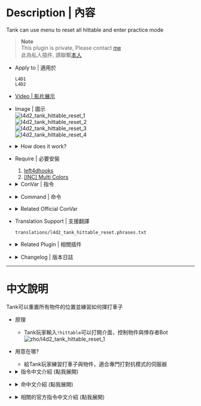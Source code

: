 # Description | 內容
Tank can use menu to reset all hittable and enter practice mode

> __Note__ <br/>
This plugin is private, Please contact [me](https://github.com/fbef0102/Game-Private_Plugin#私人插件列表-private-plugins-list)<br/>
此為私人插件, 請聯繫[本人](https://github.com/fbef0102/Game-Private_Plugin#私人插件列表-private-plugins-list)

* Apply to | 適用於
	```
	L4D1
	L4D2
	```

* [Video | 影片展示](https://youtu.be/fZM2ixRRovs)

* Image | 圖示
	<br/>![l4d2_tank_hittable_reset_1](image/l4d2_tank_hittable_reset_1.jpg)
	<br/>![l4d2_tank_hittable_reset_2](image/l4d2_tank_hittable_reset_2.gif)
	<br/>![l4d2_tank_hittable_reset_3](image/l4d2_tank_hittable_reset_3.gif)
	<br/>![l4d2_tank_hittable_reset_4](image/l4d2_tank_hittable_reset_4.gif)

* <details><summary>How does it work?</summary>

	* Tank player types ```!hittable``` -> Open menu -> Reset hittable or control bots -> Have Fun
	* For people who want to practice tank hittable in versus mode
</details>

* Require | 必要安裝
	1. [left4dhooks](https://forums.alliedmods.net/showthread.php?t=321696)
	2. [[INC] Multi Colors](https://github.com/fbef0102/L4D1_2-Plugins/releases/tag/Multi-Colors)

* <details><summary>ConVar | 指令</summary>

	* cfg/sourcemod/l4d2_tank_hittable_reset.cfg
		```php
		// 0=Plugin off, 1=Plugin on.
		l4d2_tank_hittable_reset_enable "1"

		// If 1, Automatically show menu to the tank player when spawn
		l4d2_tank_hittable_reset_display_on_spawn "1"
		```
</details>

* <details><summary>Command | 命令</summary>

	* **Open Tank Practice Menu**
		```php
		sm_hittable
		sm_tk
		```
</details>

* <details><summary>Related Official ConVar</summary>

	* Tank Never Lost Range
		```php
		sm_cvar z_frustration_spawn_delay 99999999
		sm_cvar z_frustration_los_delay 99999999
		```

	* Forces survivor bots to stand still
		```php
		sm_cvar sb_stop 1
		```

	* Survivor Bot, SI Bot, CI won't attack
		```php
		sm_cvar nb_blind 1
		```
</details>

* Translation Support | 支援翻譯
	```
	translations/l4d2_tank_hittable_reset.phrases.txt
	```

* <details><summary>Related Plugin | 相關插件</summary>

	1. [l4d2_tank_props_glow](https://github.com/fbef0102/L4D1_2-Plugins/tree/master/l4d2_tank_props_glow): When a Tank punches a Hittable it adds a Glow to the hittable which all infected players can see. + Stop tank props from fading whilst the tank is alive
		* Tank打到的物件都會產生光圈，只有特感能看見 + Tank死亡之後車子自動消失
</details>

* <details><summary>Changelog | 版本日誌</summary>

	* v1.2 (2024-2-12)
		* Fixed Error

	* v1.1 (2024-6-4)
		* Upate Translation
		* Only intected team can use menu

	* v1.0 (2024-6-1)
		* Initial Release
</details>

- - - -
# 中文說明
Tank可以重置所有物件的位置並練習如何揮打車子

* 原理
	* Tank玩家輸入```!hittable```可以打開介面，控制物件與倖存者Bot
	<br/>![zho/l4d2_tank_hittable_reset_1](image/zho/l4d2_tank_hittable_reset_1.jpg)
	
* 用意在哪?
	* 給Tank玩家練習打車子與物件，適合專門打對抗模式的伺服器

* <details><summary>指令中文介紹 (點我展開)</summary>

	* cfg/sourcemod/l4d2_tank_hittable_reset.cfg
		```php
		// 0=關閉插件, 1=啟動插件
		l4d2_tank_hittable_reset_enable "1"

		// 為1時，自動顯示選單介面給Tank玩家
		l4d2_tank_hittable_reset_display_on_spawn "1"
		```
</details>

* <details><summary>命中文介紹 (點我展開)</summary>

	* **打開Tank練習選單介面**
		```php
		sm_hittable
		sm_tk
		```
</details>

* <details><summary>相關的官方指令中文介紹 (點我展開)</summary>

	* Tank永遠不會失去控制權
		```php
		sm_cvar z_frustration_spawn_delay 99999999
		sm_cvar z_frustration_los_delay 99999999
		```

	* 強制倖存者Bot站住不動
		```php
		sm_cvar sb_stop 1
		```

	* 停止所有倖存者Bot、特感Bot、普通感染者進攻
		```php
		sm_cvar nb_blind 1
		```
</details>